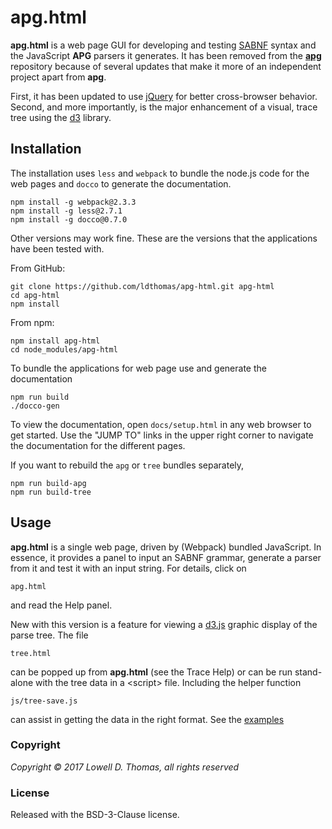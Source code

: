 
apg.html
========

**apg.html** is a web page GUI for developing and testing [SABNF](https://github.com/ldthomas/apg-js2/blob/master/SABNF.md) syntax and the JavaScript **APG** parsers it generates. It has been removed from the [**apg**](https://github.com/ldthomas/apg-js2) repository because of several updates that make it more of an independent project apart from **apg**.

First, it has been updated to use [jQuery](https://www.npmjs.com/package/jquery) for better cross-browser behavior. Second, and more importantly, is the major enhancement of a visual, trace tree using the [d3](https://www.npmjs.com/package/d3) library.

## Installation

The installation uses `less` and `webpack` to bundle the node.js code for the web pages and `docco` to generate the documentation.
````
npm install -g webpack@2.3.3
npm install -g less@2.7.1
npm install -g docco@0.7.0
````

Other versions may work fine. These are the versions that the applications have been tested with.

From GitHub:
````
git clone https://github.com/ldthomas/apg-html.git apg-html
cd apg-html
npm install
````

From npm:
````
npm install apg-html
cd node_modules/apg-html
````

To bundle the applications for web page use and generate the documentation
````
npm run build
./docco-gen
````
To view the documentation, open `docs/setup.html` in any web browser to get started.
Use the "JUMP TO" links in the upper right corner to navigate the documentation for the different pages.

If you want to rebuild the `apg` or `tree` bundles separately,
````
npm run build-apg
npm run build-tree
````

## Usage
**apg.html** is a single web page, driven by (Webpack) bundled JavaScript. In essence, it provides a panel to input an SABNF grammar, generate a parser from it and test it with an input string. For details, click on
````
apg.html
````

and read the Help panel.

New with this version is a feature for viewing a [d3.js](https://github.com/d3/d3/blob/master/API.md) graphic display of the parse tree. The file
````
tree.html
````

can be popped up from **apg.html** (see the Trace Help) or can be run stand-alone with the tree data in a &lt;script> file. Including the helper function
````
js/tree-save.js
````
can assist in getting the data in the right format. See the [examples](https://github.com/ldthomas/apg-js2-examples/tree/master/apg-html)

### Copyright
  *Copyright &copy; 2017 Lowell D. Thomas, all rights reserved*  

### License
Released with the BSD-3-Clause license.
      